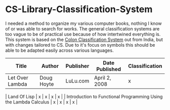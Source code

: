 # CS-Library-Classification-System
I needed a method to organize my various computer books, nothing I know of or was able to search for works. The general classification systems are too vague to be of practical use because of how intertwined everything is.
This system is based on the [Colon Classification System](https://en.wikipedia.org/wiki/Colon_classification) out from India, but with changes tailored to CS. Due to it's focus on symbols this should be able to be adapted
easily across various languages.


| Title           | Author     | Publisher | Date Published | Classification |
| ----------------|------------|-----------|----------------|--------------- |
| Let Over Lambda | Doug Hoyte | LuLu.com  | April 2, 2008  | x              |

| Land Of Lisp | x | x | x | x |
| Introduction to Functional Programming Using the Lambda Calculus | x | x | x | x |

